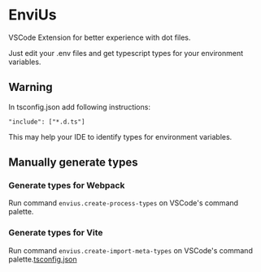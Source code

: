 # EnviUs

VSCode Extension for better experience with dot files.

Just edit your .env files and get typescript types for your environment variables.

## Warning

In tsconfig.json add following instructions:
```
"include": ["*.d.ts"]
```

This may help your IDE to identify types for environment variables.

## Manually generate types
### Generate types for Webpack
Run command `envius.create-process-types` on VSCode's command palette.

### Generate types for Vite
Run command `envius.create-import-meta-types` on VSCode's command palette.[tsconfig.json](..%2Frocket-delivery-front%2Ftsconfig.json)